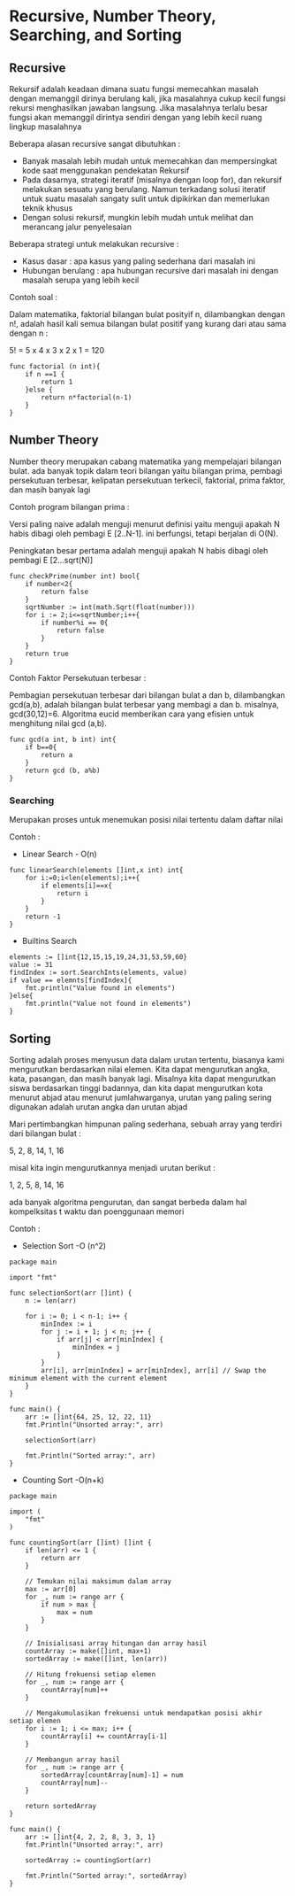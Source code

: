 # Recursive, Number Theory, Searching, and Sorting

## Recursive

Rekursif adalah keadaan dimana suatu fungsi memecahkan masalah dengan memanggil dirinya berulang kali, jika masalahnya cukup kecil fungsi rekursi menghasilkan jawaban langsung. Jika masalahnya terlalu besar fungsi akan memanggil dirintya sendiri dengan yang lebih kecil ruang lingkup masalahnya

Beberapa alasan recursive sangat dibutuhkan :

- Banyak masalah lebih mudah untuk memecahkan dan mempersingkat kode saat menggunakan pendekatan Rekursif
- Pada dasarnya, strategi iteratif (misalnya dengan loop for), dan rekursif melakukan sesuatu yang berulang. Namun terkadang solusi iteratif untuk suatu masalah sangaty sulit untuk dipikirkan dan memerlukan teknik khusus
- Dengan solusi rekursif, mungkin lebih mudah untuk melihat dan merancang jalur penyelesaian

Beberapa strategi untuk melakukan recursive :

- Kasus dasar : apa kasus yang paling sederhana dari masalah ini
- Hubungan berulang : apa hubungan recursive dari masalah ini dengan masalah serupa yang lebih kecil

Contoh soal :

Dalam matematika, faktorial bilangan bulat posityif n, dilambangkan dengan n!, adalah hasil kali semua bilangan bulat positif yang kurang dari atau sama dengan n :

5! = 5 x 4 x 3 x 2 x 1 = 120

```
func factorial (n int){
    if n ==1 {
        return 1
    }else {
        return n*factorial(n-1)
    }
}
```

## Number Theory

Number theory merupakan cabang matematika yang mempelajari bilangan bulat. ada banyak topik dalam teori bilangan yaitu bilangan prima, pembagi persekutuan terbesar, kelipatan persekutuan terkecil, faktorial, prima faktor, dan masih banyak lagi

Contoh program bilangan prima :

Versi paling naive adalah menguji menurut definisi yaitu menguji apakah N habis dibagi oleh pembagi E [2..N-1]. ini berfungsi, tetapi berjalan di O(N).

Peningkatan besar pertama adalah menguji apakah N habis dibagi oleh pembagi E [2...sqrt(N)]

```
func checkPrime(number int) bool{
    if number<2{
        return false
    }
    sqrtNumber := int(math.Sqrt(float(number)))
    for i := 2;i<=sqrtNumber;i++{
        if number%i == 0{
            return false
        }
    }
    return true
}
```

Contoh Faktor Persekutuan terbesar :

Pembagian persekutuan terbesar dari bilangan bulat a dan b, dilambangkan gcd(a,b), adalah bilangan bulat terbesar yang membagi a dan b. misalnya, gcd(30,12)=6. Algoritma eucid memberikan cara yang efisien untuk menghitung nilai gcd (a,b).

```
func gcd(a int, b int) int{
    if b==0{
        return a
    }
    return gcd (b, a%b)
}
```

### Searching

Merupakan proses untuk menemukan posisi nilai tertentu dalam daftar nilai

Contoh :

- Linear Search - O(n)

```
func linearSearch(elements []int,x int) int{
    for i:=0;i<len(elements);i++{
        if elements[i]==x{
            return i
        }
    }
    return -1
}
```

- Builtins Search

```
elements := []int{12,15,15,19,24,31,53,59,60}
value := 31
findIndex := sort.SearchInts(elements, value)
if value == elemnts[findIndex]{
    fmt.println("Value found in elements")
}else{
    fmt.println("Value not found in elements")
}
```

## Sorting

Sorting adalah proses menyusun data dalam urutan tertentu, biasanya kami mengurutkan berdasarkan nilai elemen. Kita dapat mengurutkan angka, kata, pasangan, dan masih banyak lagi. Misalnya kita dapat mengurutkan siswa berdasarkan tinggi badannya, dan kita dapat mengurutkan kota menurut abjad atau menurut jumlahwarganya, urutan yang paling sering digunakan adalah urutan angka dan urutan abjad

Mari pertimbangkan himpunan paling sederhana, sebuah array yang terdiri dari bilangan bulat :

5, 2, 8, 14, 1, 16

misal kita ingin mengurutkannya menjadi urutan berikut :

1, 2, 5, 8, 14, 16

ada banyak algoritma pengurutan, dan sangat berbeda dalam hal kompelksitas t waktu dan poenggunaan memori

Contoh :

- Selection Sort -O (n^2)

```
package main

import "fmt"

func selectionSort(arr []int) {
    n := len(arr)

    for i := 0; i < n-1; i++ {
        minIndex := i
        for j := i + 1; j < n; j++ {
            if arr[j] < arr[minIndex] {
                minIndex = j
            }
        }
        arr[i], arr[minIndex] = arr[minIndex], arr[i] // Swap the minimum element with the current element
    }
}

func main() {
    arr := []int{64, 25, 12, 22, 11}
    fmt.Println("Unsorted array:", arr)

    selectionSort(arr)

    fmt.Println("Sorted array:", arr)
}

```

- Counting Sort -O(n+k)

```
package main

import (
	"fmt"
)

func countingSort(arr []int) []int {
	if len(arr) <= 1 {
		return arr
	}

	// Temukan nilai maksimum dalam array
	max := arr[0]
	for _, num := range arr {
		if num > max {
			max = num
		}
	}

	// Inisialisasi array hitungan dan array hasil
	countArray := make([]int, max+1)
	sortedArray := make([]int, len(arr))

	// Hitung frekuensi setiap elemen
	for _, num := range arr {
		countArray[num]++
	}

	// Mengakumulasikan frekuensi untuk mendapatkan posisi akhir setiap elemen
	for i := 1; i <= max; i++ {
		countArray[i] += countArray[i-1]
	}

	// Membangun array hasil
	for _, num := range arr {
		sortedArray[countArray[num]-1] = num
		countArray[num]--
	}

	return sortedArray
}

func main() {
	arr := []int{4, 2, 2, 8, 3, 3, 1}
	fmt.Println("Unsorted array:", arr)

	sortedArray := countingSort(arr)

	fmt.Println("Sorted array:", sortedArray)
}

```
